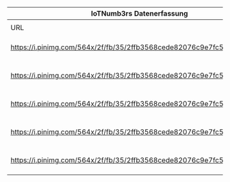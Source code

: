 |IoTNumb3rs Datenerfassung|||||||||||
| ---- | ---- | ---- | ---- | ---- | ---- | ---- | ---- | ---- | ---- | ---- |
||||||||||||
|URL|home_url|filename|device_class|device_count|market_class|market_volume|prognosis_year|publication_year|authorship_class|Dropbox folder|
|https://i.pinimg.com/564x/2f/fb/35/2ffb3568cede82076c9e7fc544004fa0.jpg|https://www.csgi.com/resources/profiting-from-the-internet-of-things-above-and-beyond-connectivity-iot/|file2_2ffb3568cede82076c9e7fc544004fa0.jpg|generic IoT|50000000000|||2020|2013|company|marielledemuth/20181223-1200|
|https://i.pinimg.com/564x/2f/fb/35/2ffb3568cede82076c9e7fc544004fa0.jpg|https://www.csgi.com/resources/profiting-from-the-internet-of-things-above-and-beyond-connectivity-iot/|file2_2ffb3568cede82076c9e7fc544004fa0.jpg|vehicle|95000000|||2025|2013|company|marielledemuth/20181223-1200|
|https://i.pinimg.com/564x/2f/fb/35/2ffb3568cede82076c9e7fc544004fa0.jpg|https://www.csgi.com/resources/profiting-from-the-internet-of-things-above-and-beyond-connectivity-iot/|file2_2ffb3568cede82076c9e7fc544004fa0.jpg|Smart industry|45000000|||2020|2013|company|marielledemuth/20181223-1200|
|https://i.pinimg.com/564x/2f/fb/35/2ffb3568cede82076c9e7fc544004fa0.jpg|https://www.csgi.com/resources/profiting-from-the-internet-of-things-above-and-beyond-connectivity-iot/|file2_2ffb3568cede82076c9e7fc544004fa0.jpg|||smart home value|60000000000|2017|2013|company|marielledemuth/20181223-1200|
|https://i.pinimg.com/564x/2f/fb/35/2ffb3568cede82076c9e7fc544004fa0.jpg|https://www.csgi.com/resources/profiting-from-the-internet-of-things-above-and-beyond-connectivity-iot/|file2_2ffb3568cede82076c9e7fc544004fa0.jpg|||revenue|9.48E+11|2020|2013|company|marielledemuth/20181223-1200|
